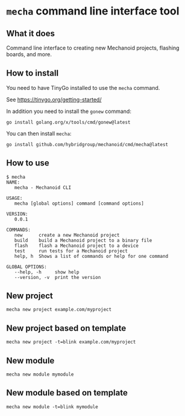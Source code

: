 # `mecha` command line interface tool

## What it does

Command line interface to creating new Mechanoid projects, flashing boards, and more.

## How to install

You need to have TinyGo installed to use the `mecha` command.

See https://tinygo.org/getting-started/

In addition you need to install the `gonew` command:

```
go install golang.org/x/tools/cmd/gonew@latest
```

You can then install `mecha`:

```
go install github.com/hybridgroup/mechanoid/cmd/mecha@latest
```

## How to use

```
$ mecha
NAME:
   mecha - Mechanoid CLI

USAGE:
   mecha [global options] command [command options] 

VERSION:
   0.0.1

COMMANDS:
   new      create a new Mechanoid project
   build    build a Mechanoid project to a binary file
   flash    flash a Mechanoid project to a device
   test     run tests for a Mechanoid project
   help, h  Shows a list of commands or help for one command

GLOBAL OPTIONS:
   --help, -h     show help
   --version, -v  print the version
```

## New project

```
mecha new project example.com/myproject
```


## New project based on template

```
mecha new project -t=blink example.com/myproject
```

## New module

```
mecha new module mymodule

```

## New module based on template

```
mecha new module -t=blink mymodule

```
